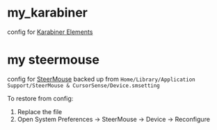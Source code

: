 # my_karabiner
config for [Karabiner Elements](https://github.com/tekezo/Karabiner-Elements)

# my steermouse
config for [SteerMouse](http://plentycom.jp/en/steermouse/index.html)
backed up from `Home/Library/Application Support/SteerMouse & CursorSense/Device.smsetting`

To restore from config:
1. Replace the file
2. Open System Preferences -> SteerMouse -> Device -> Reconfigure
